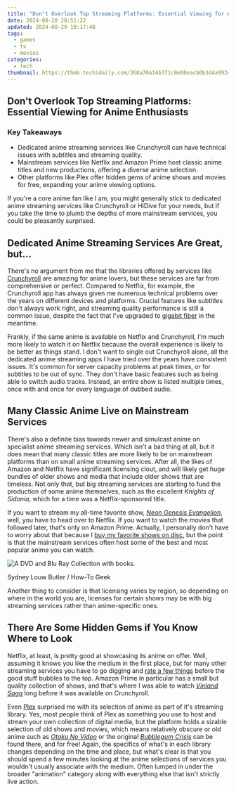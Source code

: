 ```yaml
---
title: "Don't Overlook Top Streaming Platforms: Essential Viewing for Anime Enthusiasts"
date: 2024-08-28 20:51:22
updated: 2024-08-29 10:17:40
tags:
  - games
  - tv
  - movies
categories:
  - tech
thumbnail: https://thmb.techidaily.com/368a70a14b371c8e08eacb0b3d4a99240a39fbb092918116ea6d8f331f8e83e6.jpg
---
```


## Don't Overlook Top Streaming Platforms: Essential Viewing for Anime Enthusiasts

### Key Takeaways

* Dedicated anime streaming services like Crunchyroll can have technical issues with subtitles and streaming quality.
* Mainstream services like Netflix and Amazon Prime host classic anime titles and new productions, offering a diverse anime selection.
* Other platforms like Plex offer hidden gems of anime shows and movies for free, expanding your anime viewing options.

 If you're a core anime fan like I am, you might generally stick to dedicated anime streaming services like Crunchyroll or HiDive for your needs, but if you take the time to plumb the depths of more mainstream services, you could be pleasantly surprised.

##  Dedicated Anime Streaming Services Are Great, but…

 There's no argument from me that the libraries offered by services like [Crunchyroll](https://fix-guide.techidaily.com/how-to-resolve-samsung-galaxy-s23-fe-screen-not-working-drfone-by-drfone-fix-android-problems-fix-android-problems/) are amazing for anime lovers, but these services are far from comprehensive or perfect. Compared to Netflix, for example, the Crunchyroll app has always given me numerous technical problems over the years on different devices and platforms. Crucial features like subtitles don't always work right, and streaming quality performance is still a common issue, despite the fact that I've upgraded to [gigabit fiber](https://facebook-video-footage.techidaily.com/new-expert-tips-activating-or-deactivating-youtube-comments-for-2024/) in the meantime.

 Frankly, if the same anime is available on Netflix and Crunchyroll, I'm much more likely to watch it on Netflix because the overall experience is likely to be better as things stand. I don't want to single out Crunchyroll alone, all the dedicated anime streaming apps I have tried over the years have consistent issues. It's common for server capacity problems at peak times, or for subtitles to be out of sync. They don't have basic features such as being able to switch audio tracks. Instead, an entire show is listed multiple times, once with and once for every language of dubbed audio.

##  Many Classic Anime Live on Mainstream Services

 There's also a definite bias towards newer and simulcast anime on specialist anime streaming services. Which isn't a bad thing at all, but it does mean that many classic titles are more likely to be on mainstream platforms than on small anime streaming services. After all, the likes of Amazon and Netflix have significant licensing clout, and will likely get huge bundles of older shows and media that include older shows that are timeless. Not only that, but big streaming services are starting to fund the production of some anime themselves, such as the excellent _Knights of Sidonia_, which for a time was a Netflix-sponsored title.

 If you want to stream my all-time favorite show, [_Neon Genesis Evangelion_](https://www.netflix.com/title/81033445), well, you have to head over to Netflix. If you want to watch the movies that followed later, that's only on Amazon Prime. Actually, I personally don't have to worry about that because I [buy my favorite shows on disc](https://android-frp.techidaily.com/in-2024-how-to-bypass-google-frp-lock-from-nokia-105-classic-devices-by-drfone-android/), but the point is that the mainstream services often host some of the best and most popular anime you can watch.

![A DVD and Blu Ray Collection with books.](https://static1.howtogeekimages.com/wordpress/wp-content/uploads/2024/05/dvd-and-blu-ray-collection.jpeg) 

Sydney Louw Butler / How-To Geek

 Another thing to consider is that licensing varies by region, so depending on where in the world you are, licenses for certain shows may be with big streaming services rather than anime-specific ones.

##  There Are Some Hidden Gems if You Know Where to Look

 Netflix, at least, is pretty good at showcasing its anime on offer. Well, assuming it knows you like the medium in the first place, but for many other streaming services you have to go digging and [rate a few things](https://review-topics.techidaily.com/how-to-upgrade-iphone-12-pro-max-without-data-loss-drfone-by-drfone-ios-system-repair-ios-system-repair/) before the good stuff bubbles to the top. Amazon Prime in particular has a small but quality collection of shows, and that's where I was able to watch _[Vinland Saga](https://www.primevideo.com/dp/0KZZMVWXOPBPBL42B30AJONKUT)_ long before it was available on Crunchyroll.

 Even [Plex](https://network-issues.techidaily.com/instantly-eradicate-playback-problems/) surprised me with its selection of anime as part of it's streaming library. Yes, most people think of Plex as something you use to host and stream your own collection of digital media, but the platform holds a sizable selection of old shows and movies, which means relatively obscure or old anime such as _[Otaku No Video](https://watch.plex.tv/movie/otaku-no-video)_ or the original _[Bubblegum Crisis](https://watch.plex.tv/show/bubblegum-crisis)_ can be found there, and for free! Again, the specifics of what's in each library changes depending on the time and place, but what's clear is that you should spend a few minutes looking at the anime selections of services you wouldn't usually associate with the medium. Often lumped in under the broader "animation" category along with everything else that isn't strictly live action.

<ins class="adsbygoogle"
     style="display:block"
     data-ad-format="autorelaxed"
     data-ad-client="ca-pub-7571918770474297"
     data-ad-slot="1223367746"></ins>



<ins class="adsbygoogle"
     style="display:block"
     data-ad-client="ca-pub-7571918770474297"
     data-ad-slot="8358498916"
     data-ad-format="auto"
     data-full-width-responsive="true"></ins>
